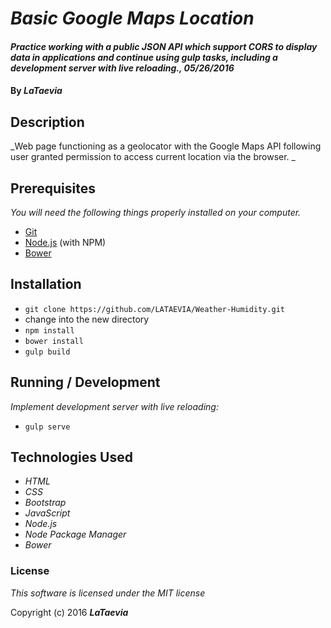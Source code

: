 # _Basic Google Maps Location_

#### _Practice working with a public JSON API which support CORS to display data in applications and continue using gulp tasks, including a development server with live reloading., 05/26/2016_

#### By _**LaTaevia**_

## Description

_Web page functioning as a geolocator with the Google Maps API following user granted permission to access current location via the browser. _

## Prerequisites

_You will need the following things properly installed on your computer._

* [Git](http://git-scm.com/)
* [Node.js](http://nodejs.org/) (with NPM)
* [Bower](http://bower.io/)	

## Installation

* `git clone https://github.com/LATAEVIA/Weather-Humidity.git`
* change into the new directory
* `npm install`
* `bower install`
* `gulp build`

## Running / Development

_Implement development server with live reloading:_
* `gulp serve`

## Technologies Used

* _HTML_
* _CSS_
* _Bootstrap_
* _JavaScript_
* _Node.js_
* _Node Package Manager_
* _Bower_

### License

*This software is licensed under the MIT license*

Copyright (c) 2016 **_LaTaevia_**
